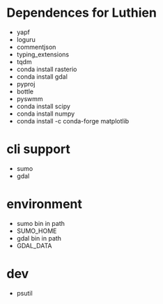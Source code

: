 # Dependences for Luthien

- yapf
- loguru
- commentjson
- typing_extensions
- tqdm
- conda install rasterio
- conda install gdal
- pyproj
- bottle
- pyswmm
- conda install scipy
- conda install numpy
- conda install -c conda-forge matplotlib

# cli support
- sumo 
- gdal

# environment
- sumo bin in path
- SUMO_HOME
- gdal bin in path
- GDAL_DATA

# dev
- psutil